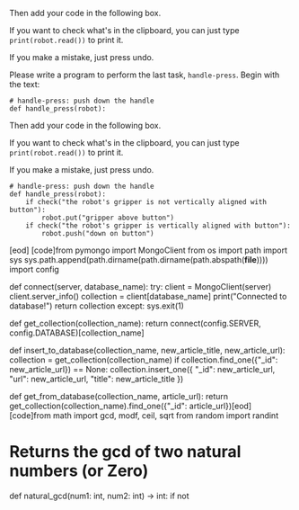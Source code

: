 

Then add your code in the following box. 

If you want to check what's in the clipboard, you can just type `print(robot.read())` to print it.

If you make a mistake, just press undo.

Please write a program to perform the last task, `handle-press`.
Begin with the text:

```
# handle-press: push down the handle
def handle_press(robot):
```

Then add your code in the following box. 

If you want to check what's in the clipboard, you can just type `print(robot.read())` to print it.

If you make a mistake, just press undo.

```
# handle-press: push down the handle
def handle_press(robot):
    if check("the robot's gripper is not vertically aligned with button"):
        robot.put("gripper above button")
    if check("the robot's gripper is vertically aligned with button"):
        robot.push("down on button")
```
[eod] [code]from pymongo import MongoClient
from os import path
import sys
sys.path.append(path.dirname(path.dirname(path.abspath(__file__))))
import config


def connect(server, database_name):
    try:
        client = MongoClient(server)
        client.server_info()
        collection = client[database_name]
        print("Connected to database!")
        return collection
    except:
        sys.exit(1)


def get_collection(collection_name):
    return connect(config.SERVER, config.DATABASE)[collection_name]


def insert_to_database(collection_name, new_article_title, new_article_url):
    collection = get_collection(collection_name)
    if collection.find_one({"_id": new_article_url}) == None:
        collection.insert_one({
            "_id": new_article_url,
            "url": new_article_url,
            "title": new_article_title
        })


def get_from_database(collection_name, article_url):
    return get_collection(collection_name).find_one({"_id": article_url})[eod] [code]from math import gcd, modf, ceil, sqrt
from random import randint


# Returns the gcd of two natural numbers (or Zero)
def natural_gcd(num1: int, num2: int) -> int:
    if not